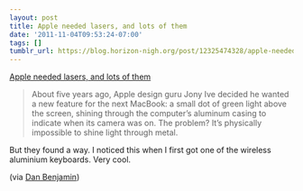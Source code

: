 ```yaml
---
layout: post
title: Apple needed lasers, and lots of them
date: '2011-11-04T09:53:24-07:00'
tags: []
tumblr_url: https://blog.horizon-nigh.org/post/12325474328/apple-needed-lasers-and-lots-of-them
---
```

[Apple needed lasers, and lots of them](http://www.businessweek.com/magazine/apples-supplychain-secret-hoard-lasers-11032011.html)  

> About five years ago, Apple design guru Jony Ive decided he wanted a new feature for the next MacBook: a small dot of green light above the screen, shining through the computer’s aluminum casing to indicate when its camera was on. The problem? It’s physically impossible to shine light through metal.

But they found a way. I noticed this when I first got one of the wireless aluminium keyboards. Very cool.

(via [Dan Benjamin](http://twitter.com/danbenjamin/status/132434202300907520))

